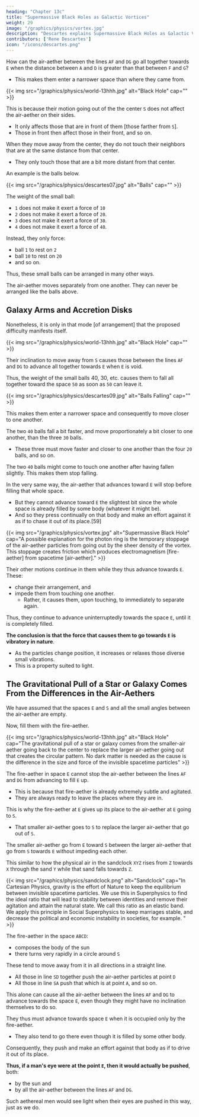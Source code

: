 ```yaml
---
heading: "Chapter 13c"
title: "Supermassive Black Holes as Galactic Vortices"
weight: 29
image: "/graphics/physics/vortex.jpg"
description: "Descartes explains Supermassive Black Holes as Galactic Vortices using the dynamics of the air-aether"
contributors: ['Rene Descartes']
icon: "/icons/descartes.png"
---
```



How can the air-aether between the lines `AF` and `DG` go all together towards `E` when the distance between `A` and `D` is greater than that between `F` and `G`? 
- This makes them enter a narrower space than where they came from.

{{< img src="/graphics/physics/world-13hhh.jpg" alt="Black Hole" cap="" >}}

This is because their motion going out of the the center `S` does not affect the air-aether on their sides.
- It only affects those that are in front of them [those farther from `S`].
- Those in front then affect those in their front, and so on. 

When they move away from the center, they do not touch their neighbors that are at the same distance from that center. 
- They only touch those that are a bit more distant from that center.

An example is the balls below. 

{{< img src="/graphics/physics/descartes07.jpg" alt="Balls" cap="" >}}

The weight of the small ball:
- `1` does not make it exert a force of `10`
- `2` does not make it exert a force of `20`.
- `3` does not make it exert a force of `30`.
- `4` does not make it exert a force of `40`.

Instead, they only force:
- ball `1` to rest on `2`
- ball `10` to rest on `20`
- and so on.
  
Thus, these small balls can be arranged in many other ways. 

The air-aether moves separately from one another. They can never be arranged like the balls above. 


## Galaxy Arms and Accretion Disks

Nonetheless, it is only in that mode [of arrangement] that the proposed difficulty manifests itself. 

{{< img src="/graphics/physics/world-13hhh.jpg" alt="Black Hole" cap="" >}}

<!-- For one could not suppose between those of its parts that are the same distance from the center of their territory an interval so small that it would not suffice to conceive  -->

Their inclination to move away from `S` causes those between the lines `AF` and `DG` to advance all together towards `E` when `E` is void. 


Thus, the weight of the small balls 40, 30, etc. causes them to fall all together toward the space `50` as soon as `50` can leave it.
 <!-- you see in Figure 9, compared with Figure 10, that  -->

{{< img src="/graphics/physics/descartes09.jpg" alt="Balls Falling" cap="" >}}

This makes them enter a narrower space and consequently to move closer to one another.

<!-- The balls that are marked with the same numeral are arranged in a space narrower than that which they leave, that is, by moving  -->

The two `40` balls fall a bit faster, and move proportionately a bit closer to one another, than the three `30` balls. 
- These three must move faster and closer to one another than the four `20` balls, and so on.

The two `40` balls might come to touch one another after having fallen slightly. This makes them stop falling. 

 <!-- (which is why they stop without being able to fall lower).  -->

In the very same way, the air-aether that advances toward `E` will stop before filling that whole space.
- But they cannot advance toward `E` the slightest bit since the whole space is already filled by some body (whatever it might be).
- And so they press continually on that body and make an effort against it as if to chase it out of its place.[59]

<!-- without it being enough to prove perfectly that  -->


{{< img src="/graphics/physics/vortex.jpg" alt="Supermassive Black Hole" cap="A possible explanation for the photon ring is the temporary stoppage of the air-aether particles from going out by the sheer density of the vortex. This stoppage creates friction which produces electromagnetism [fire-aether] from spacetime [air-aether]." >}}

Their other motions continue in them while they thus advance towards `E`. These:
- change their arrangement, and
- impede them from touching one another.
  - Rather, it causes them, upon touching, to immediately to separate again.

Thus, they continue to advance uninterruptedly towards the space `E`, until it is completely filled. 

**The conclusion is that the force that causes them to go towards `E` is vibratory in nature**.
- As the particles change position, it increases or relaxes those diverse small vibrations. 
- This is a property suited to light.


## The Gravitational Pull of a Star or Galaxy Comes From the Differences in the Air-Aethers

We have assumed that the spaces `E` and `S` and all the small angles between the air-aether are empty.

Now, fill them with the fire-aether. 

{{< img src="/graphics/physics/world-13hhh.jpg" alt="Black Hole" cap="The gravitational pull of a star or galaxy comes from the smaller-air aether going back to the center to replace the larger air-aether going out that creates the circular pattern. No dark matter is needed as the cause is the difference in the size and force of the invisible spacetime particles" >}}

The fire-aether in space `E` cannot stop the air-aether between the lines `AF` and `DG` from advancing to fill `E` up.
- This is because that fire-aether is already extremely subtle and agitated.
- They are always ready to leave the places where they are in.
 <!-- as any other body might be to enter them. -->

This is why the fire-aether at `E` gives up its place to the air-aether at `E` going to `S`.
- That smaller air-aether goes to `S` to replace the larger air-aether that go out of `S`.

 <!-- air-aether parts of the aethreal fire that occupies the small angles between the parts of the heaven cede their place without resistance to those coming from that space E and tending to go toward the point `S`.  -->

<!-- The other bodies are more united and larger and so have more force.  all tend to move away from it. -->

The smaller air-aether go from `E` toward `S` between the larger air-aether that go from `S` towards `E` without impeding each other.

This similar to how the physical air in the sandclock `XYZ` rises from `Z` towards `X` through the sand `Y` while that sand falls towards `Z`.

{{< img src="/graphics/physics/sandclock.png" alt="Sandclock" cap="In Cartesian Physics, gravity is the effort of Nature to keep the equilibrium between invisible spacetime particles. We use this in Superphysics to find the ideal ratio that will lead to stability between identities and remove their agitation and attain the natural state. We call this ratio as an elastic band. We apply this principle in Social Superphysics to keep marriages stable, and decrease the political and economic instability in societies, for example. " >}}


The fire-aether in the space `ABCD`:
- composes the body of the sun
- there turns very rapidly in a circle around `S`

These tend to move away from it in all directions in a straight line. 
- All those in line `SD` together push the air-aether particles at point `D`
- All those in line `SA` push that which is at point `A`, and so on.

This alone can cause all the air-aether between the lines `AF` and `DG` to advance towards the space `E`, even though they might have no inclination themselves to do so.

They thus must advance towards space `E` when it is occupied only by the fire-aether. 
- They also tend to go there even though it is filled by some other body.

Consequently, they push and make an effort against that body as if to drive it out of its place. 

**Thus, if a man's eye were at the point `E`, then it would actually be pushed**, both:
- by the sun and
- by all the air-aether between the lines `AF` and `DG`.

Such aethereal men would see light when their eyes are pushed in this way, just as we do.

<!-- The men of this new world will be of such a nature that, when their eyes are pushed in this manner, they will have from it a sensation very much like that which we have of light. -->

